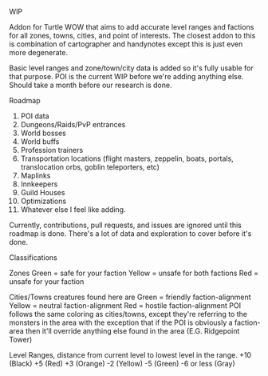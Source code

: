 WIP

Addon for Turtle WOW that aims to add accurate level ranges and factions for all zones, towns, cities, and point of interests.
The closest addon to this is combination of cartographer and handynotes except this is just even more degenerate.

Basic level ranges and zone/town/city data is added so it's fully usable for that purpose.
POI is the current WIP before we're adding anything else. Should take a month before our research is done.


Roadmap

1. POI data
2. Dungeons/Raids/PvP entrances
3. World bosses
4. World buffs
5. Profession trainers
6. Transportation locations (flight masters, zeppelin, boats, portals, translocation orbs, goblin teleporters, etc)
7. Maplinks
8. Innkeepers
9. Guild Houses
10. Optimizations
11. Whatever else I feel like adding.

Currently, contributions, pull requests, and issues are ignored until this roadmap is done. There's a lot of data and exploration to cover before it's done.


Classifications

Zones
  Green = safe for your faction
  Yellow = unsafe for both factions
  Red = unsafe for your faction
  
Cities/Towns
  creatures found here are
    Green = friendly faction-alignment
    Yellow = neutral faction-alignment
    Red = hostile faction-alignment
  POI follows the same coloring as cities/towns, except they're referring to the monsters in the area with the exception that if the POI is obviously a faction-area then it'll override anything else found in the area (E.G. Ridgepoint Tower)

Level Ranges, distance from current level to lowest level in the range.
  +10 (Black)
  +5  (Red)
  +3  (Orange)
  -2  (Yellow)
  -5  (Green)
  -6 or less (Gray)
